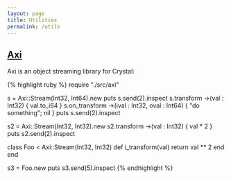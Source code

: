 ```yaml
---
layout: page
title: Utilities
permalink: /utils
---
```


## [Axi](https://github.com/handicraftsman/axi/)

Axi is an object streaming library for Crystal:

{% highlight ruby %}
require "./src/axi"

s = Axi::Stream(Int32, Int64).new
puts s.send(2).inspect
s.transform ->(val : Int32) { val.to_i64 }
s.on_transform ->(ival : Int32, oval : Int64) { "do something"; nil }
puts s.send(2).inspect

s2 = Axi::Stream(Int32, Int32).new
s2.transform ->(val : Int32) { val * 2 }
puts s2.send(2).inspect

class Foo < Axi::Stream(Int32, Int32)
  def i_transform(val)
    return val ** 2
  end
end

s3 = Foo.new
puts s3.send(5).inspect
{% endhighlight %}
